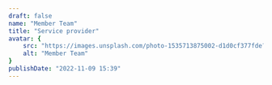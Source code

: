 ```yaml
---
draft: false
name: "Member Team"
title: "Service provider"
avatar: {
    src: "https://images.unsplash.com/photo-1535713875002-d1d0cf377fde?&fit=crop&w=280",
    alt: "Member Team"
}
publishDate: "2022-11-09 15:39"
---
```

